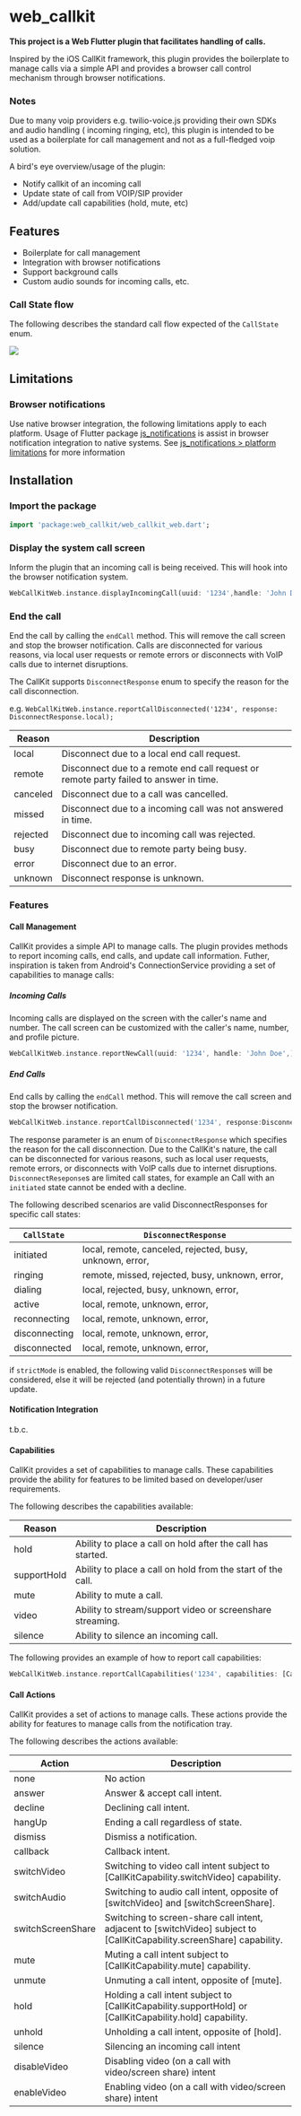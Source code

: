 # web_callkit

**This project is a Web Flutter plugin that facilitates handling of calls.**

Inspired by the iOS CallKit framework, this plugin provides the boilerplate to manage calls via a
simple API and provides a browser call control mechanism through browser notifications.

### Notes

Due to many voip providers e.g. twilio-voice.js providing their own SDKs and audio handling (
incoming ringing, etc), this plugin is intended to be used as a boilerplate for call management and
not as a full-fledged voip solution.

A bird's eye overview/usage of the plugin:

- Notify callkit of an incoming call
- Update state of call from VOIP/SIP provider
- Add/update call capabilities (hold, mute, etc)

## Features

- Boilerplate for call management
- Integration with browser notifications
- Support background calls
- Custom audio sounds for incoming calls, etc.

### Call State flow

The following describes the standard call flow expected of the `CallState` enum.

![](https://raw.githubusercontent.com/cybex-dev/web_callkit/refs/heads/master/doc/images/callflow.png)

## Limitations

### Browser notifications

Use native browser integration, the following limitations apply to each platform. Usage of Flutter
package [js_notifications](https://pub.dev/packages/js_notifications) is assist in browser
notification integration to native systems.
See [js_notifications > platform limitations](https://github.com/cybex-dev/js_notifications?tab=readme-ov-file#platform-limitations)
for more information

## Installation

### Import the package

```dart
import 'package:web_callkit/web_callkit_web.dart';
```

### Display the system call screen

Inform the plugin that an incoming call is being received. This will hook into the browser
notification system.

```dart
WebCallKitWeb.instance.displayIncomingCall(uuid: '1234',handle: 'John Doe',);
```

### End the call

End the call by calling the `endCall` method. This will remove the call screen and stop the browser
notification. Calls are disconnected for various reasons, via local user requests or remote errors
or disconnects with VoIP calls due to internet disruptions.

The CallKit supports `DisconnectResponse` enum to specify the reason for the call disconnection.

e.g. `WebCallKitWeb.instance.reportCallDisconnected('1234', response: DisconnectResponse.local);`

| Reason   | Description                                                                           |
|----------|---------------------------------------------------------------------------------------|
| local    | Disconnect due to a local end call request.                                           |
| remote   | Disconnect due to a remote end call request or remote party failed to answer in time. |
| canceled | Disconnect due to a call was cancelled.                                               |
| missed   | Disconnect due to a incoming call was not answered in time.                           |
| rejected | Disconnect due to incoming call was rejected.                                         |
| busy     | Disconnect due to remote party being busy.                                            |
| error    | Disconnect due to an error.                                                           |
| unknown  | Disconnect response is unknown.                                                       |

### Features

#### Call Management

CallKit provides a simple API to manage calls. The plugin provides methods to report incoming calls,
end calls, and update call information. Futher, inspiration is taken from Android's
ConnectionService providing a set of capabilities to manage calls:

##### Incoming Calls

Incoming calls are displayed on the screen with the caller's name and number. The call screen can be
customized with the caller's name, number, and profile picture.

```dart
WebCallKitWeb.instance.reportNewCall(uuid: '1234', handle: 'John Doe',);
```

##### End Calls

End calls by calling the `endCall` method. This will remove the call screen and stop the browser
notification.

```dart
WebCallKitWeb.instance.reportCallDisconnected('1234', response:DisconnectResponse.local);
```

The response parameter is an enum of `DisconnectResponse` which specifies the reason for the call
disconnection. Due to the CallKit's nature, the call can be disconnected for various reasons,
such as local user requests, remote errors, or disconnects with VoIP calls due to internet
disruptions.
`DisconnectReseponse`s are limited call states, for example an Call with an `initiated` state
cannot be ended with a decline.

The following described scenarios are valid DisconnectResponses for specific call states:

| `CallState`   | `DisconnectResponse`                                     |
|---------------|----------------------------------------------------------|
| initiated     | local, remote, canceled, rejected, busy, unknown, error, |
| ringing       | remote, missed, rejected, busy, unknown, error,          |
| dialing       | local, rejected, busy, unknown, error,                   |
| active        | local, remote, unknown, error,                           |
| reconnecting  | local, remote, unknown, error,                           |
| disconnecting | local, remote, unknown, error,                           |
| disconnected  | local, remote, unknown, error,                           |

if `strictMode` is enabled, the following valid `DisconnectResponse`s will be considered, else it will be rejected (and potentially thrown) in a future update.

#### Notification Integration

t.b.c.

#### Capabilities

CallKit provides a set of capabilities to manage calls. These capabilities provide the ability for
features to be limited based on developer/user requirements.

The following describes the capabilities available:

| Reason      | Description                                                 |
|-------------|-------------------------------------------------------------|
| hold        | Ability to place a call on hold after the call has started. |
| supportHold | Ability to place a call on hold from the start of the call. |
| mute        | Ability to mute a call.                                     |
| video       | Ability to stream/support video or screenshare streaming.   |
| silence     | Ability to silence an incoming call.                        |

The following provides an example of how to report call capabilities:

```dart
WebCallKitWeb.instance.reportCallCapabilities('1234', capabilities: [CallCapability.hold, CallCapability.mute]);
```

#### Call Actions

CallKit provides a set of actions to manage calls. These actions provide the ability for features to
manage calls from the notification tray.

The following describes the actions available:

| Action            | Description                                                                                                             |
|-------------------|-------------------------------------------------------------------------------------------------------------------------|
| none              | No action                                                                                                               |
| answer            | Answer & accept call intent.                                                                                            |
| decline           | Declining call intent.                                                                                                  |
| hangUp            | Ending a call regardless of state.                                                                                      |
| dismiss           | Dismiss a notification.                                                                                                 |
| callback          | Callback intent.                                                                                                        |
| switchVideo       | Switching to video call intent subject to [CallKitCapability.switchVideo] capability.                                   |
| switchAudio       | Switching to audio call intent, opposite of [switchVideo] and [switchScreenShare].                                      |
| switchScreenShare | Switching to screen-share call intent, adjacent to [switchVideo] subject to [CallKitCapability.screenShare] capability. |
| mute              | Muting a call intent subject to [CallKitCapability.mute] capability.                                                    |
| unmute            | Unmuting a call intent, opposite of [mute].                                                                             |
| hold              | Holding a call intent subject to [CallKitCapability.supportHold] or [CallKitCapability.hold] capability.                |
| unhold            | Unholding a call intent, opposite of [hold].                                                                            |
| silence           | Silencing an incoming call intent                                                                                       |
| disableVideo      | Disabling video (on a call with video/screen share) intent                                                              |
| enableVideo       | Enabling video (on a call with video/screen share) intent                                                               |

